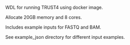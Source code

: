 WDL for running TRUST4 using docker image. 

Allocate 20GB memory and 8 cores. 

Includes example inputs for FASTQ and BAM. 

See example_json directory for different input examples.
